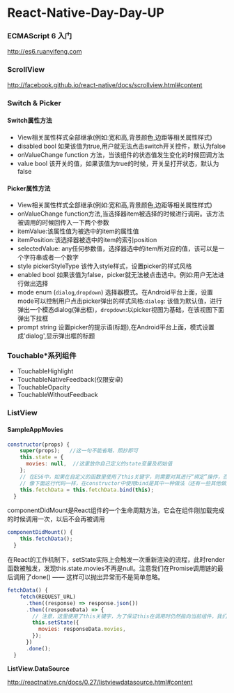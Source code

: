 # React-Native-Day-Day-UP

### ECMAScript 6 入门
http://es6.ruanyifeng.com


### ScrollView
http://facebook.github.io/react-native/docs/scrollview.html#content


### Switch & Picker

#### Switch属性方法
* View相关属性样式全部继承(例如:宽和高,背景颜色,边距等相关属性样式)
* disabled bool 如果该值为true,用户就无法点击switch开关控件，默认为false
* onValueChange function 方法，当该组件的状态值发生变化的时候回调方法
* value bool 该开关的值，如果该值为true的时候，开关呈打开状态，默认为false

#### Picker属性方法
* View相关属性样式全部继承(例如:宽和高,背景颜色,边距等相关属性样式)
* onValueChange  function方法,当选择器item被选择的时候进行调用。该方法被调用的时候回传入一下两个参数
* itemValue:该属性值为被选中的item的属性值
* itemPosition:该选择器被选中的item的索引position
* selectedValue: any任何参数值，选择器选中的item所对应的值，该可以是一个字符串或者一个数字
* style pickerStyleType 该传入style样式，设置picker的样式风格
* enabled bool 如果该值为false，picker就无法被点击选中。例如:用户无法进行做出选择
* mode enum (`dialog`,`dropdown`)  选择器模式。在Android平台上面，设置mode可以控制用户点击picker弹出的样式风格:`dialog`: 该值为默认值，进行弹出一个模态dialog(弹出框)，`dropdown`:以picker视图为基础，在该视图下面弹出下拉框
* prompt string  设置picker的提示语(标题),在Android平台上面，模式设置成'dialog',显示弹出框的标题

### Touchable*系列组件
* TouchableHighlight
* TouchableNativeFeedback(仅限安卓)
* TouchableOpacity
* TouchableWithoutFeedback

### ListView


#### SampleAppMovies
```js
constructor(props) {
    super(props);   //这一句不能省略，照抄即可
    this.state = {
      movies: null,  //这里放你自己定义的state变量及初始值
    };
    // 在ES6中，如果在自定义的函数里使用了this关键字，则需要对其进行“绑定”操作，否则this的指向不对
    // 像下面这行代码一样，在constructor中使用bind是其中一种做法（还有一些其他做法，如使用箭头函数等）
    this.fetchData = this.fetchData.bind(this); 
  }
```

componentDidMount是React组件的一个生命周期方法，它会在组件刚加载完成的时候调用一次，以后不会再被调用

``` js
componentDidMount() {
    this.fetchData();
  }
```
在React的工作机制下，setState实际上会触发一次重新渲染的流程，此时render函数被触发，发现this.state.movies不再是null。注意我们在Promise调用链的最后调用了done() —— 这样可以抛出异常而不是简单忽略。

``` js
fetchData() {
    fetch(REQUEST_URL)
      .then((response) => response.json())
      .then((responseData) => {
        // 注意，这里使用了this关键字，为了保证this在调用时仍然指向当前组件，我们需要对其进行“绑定”操作
        this.setState({
          movies: responseData.movies,
        });
      })
      .done();
  }
```

**ListView.DataSource**

http://reactnative.cn/docs/0.27/listviewdatasource.html#content

